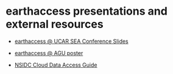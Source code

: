 # earthaccess presentations and external resources

* [earthaccess @ UCAR SEA Conference Slides ](https://docs.google.com/presentation/d/1g0LU01f_Y6S-ZHnXCzRNCyL0P2w7SQsvu65rw_6ZGaw/edit?usp=sharing)

* [earthaccess @ AGU poster](https://docs.google.com/presentation/d/1OOSZzbHv6Ck4lzOE01FQdI4kX0VCfcVBS4pWCc7dtBo/edit?usp=sharing)

* [NSIDC Cloud Data Access Guide](https://nsidc.org/data/user-resources/help-center/nasa-earthdata-cloud-data-access-guide)
